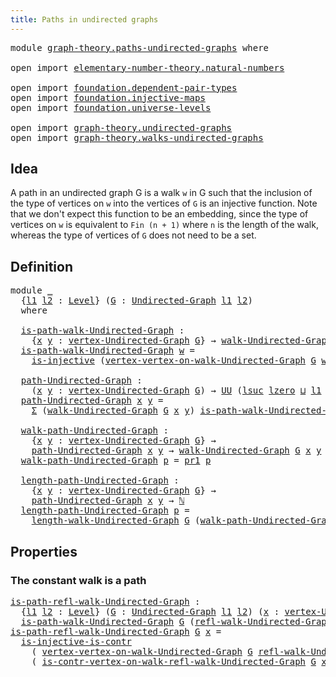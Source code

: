 ```yaml
---
title: Paths in undirected graphs
---
```


<pre class="Agda"><a id="52" class="Keyword">module</a> <a id="59" href="graph-theory.paths-undirected-graphs.html" class="Module">graph-theory.paths-undirected-graphs</a> <a id="96" class="Keyword">where</a>

<a id="103" class="Keyword">open</a> <a id="108" class="Keyword">import</a> <a id="115" href="elementary-number-theory.natural-numbers.html" class="Module">elementary-number-theory.natural-numbers</a>

<a id="157" class="Keyword">open</a> <a id="162" class="Keyword">import</a> <a id="169" href="foundation.dependent-pair-types.html" class="Module">foundation.dependent-pair-types</a>
<a id="201" class="Keyword">open</a> <a id="206" class="Keyword">import</a> <a id="213" href="foundation.injective-maps.html" class="Module">foundation.injective-maps</a>
<a id="239" class="Keyword">open</a> <a id="244" class="Keyword">import</a> <a id="251" href="foundation.universe-levels.html" class="Module">foundation.universe-levels</a>

<a id="279" class="Keyword">open</a> <a id="284" class="Keyword">import</a> <a id="291" href="graph-theory.undirected-graphs.html" class="Module">graph-theory.undirected-graphs</a>
<a id="322" class="Keyword">open</a> <a id="327" class="Keyword">import</a> <a id="334" href="graph-theory.walks-undirected-graphs.html" class="Module">graph-theory.walks-undirected-graphs</a>
</pre>
## Idea

A path in an undirected graph G is a walk `w` in G such that the inclusion of the type of vertices on `w` into the vertices of `G` is an injective function. Note that we don't expect this function to be an embedding, since the type of vertices on `w` is equivalent to `Fin (n + 1)` where `n` is the length of the walk, whereas the type of vertices of `G` does not need to be a set.

## Definition

<pre class="Agda"><a id="791" class="Keyword">module</a> <a id="798" href="graph-theory.paths-undirected-graphs.html#798" class="Module">_</a>
  <a id="802" class="Symbol">{</a><a id="803" href="graph-theory.paths-undirected-graphs.html#803" class="Bound">l1</a> <a id="806" href="graph-theory.paths-undirected-graphs.html#806" class="Bound">l2</a> <a id="809" class="Symbol">:</a> <a id="811" href="Agda.Primitive.html#597" class="Postulate">Level</a><a id="816" class="Symbol">}</a> <a id="818" class="Symbol">(</a><a id="819" href="graph-theory.paths-undirected-graphs.html#819" class="Bound">G</a> <a id="821" class="Symbol">:</a> <a id="823" href="graph-theory.undirected-graphs.html#1059" class="Function">Undirected-Graph</a> <a id="840" href="graph-theory.paths-undirected-graphs.html#803" class="Bound">l1</a> <a id="843" href="graph-theory.paths-undirected-graphs.html#806" class="Bound">l2</a><a id="845" class="Symbol">)</a>
  <a id="849" class="Keyword">where</a>

  <a id="858" href="graph-theory.paths-undirected-graphs.html#858" class="Function">is-path-walk-Undirected-Graph</a> <a id="888" class="Symbol">:</a>
    <a id="894" class="Symbol">{</a><a id="895" href="graph-theory.paths-undirected-graphs.html#895" class="Bound">x</a> <a id="897" href="graph-theory.paths-undirected-graphs.html#897" class="Bound">y</a> <a id="899" class="Symbol">:</a> <a id="901" href="graph-theory.undirected-graphs.html#1255" class="Function">vertex-Undirected-Graph</a> <a id="925" href="graph-theory.paths-undirected-graphs.html#819" class="Bound">G</a><a id="926" class="Symbol">}</a> <a id="928" class="Symbol">→</a> <a id="930" href="graph-theory.walks-undirected-graphs.html#1356" class="Datatype">walk-Undirected-Graph</a> <a id="952" href="graph-theory.paths-undirected-graphs.html#819" class="Bound">G</a> <a id="954" href="graph-theory.paths-undirected-graphs.html#895" class="Bound">x</a> <a id="956" href="graph-theory.paths-undirected-graphs.html#897" class="Bound">y</a> <a id="958" class="Symbol">→</a> <a id="960" href="foundation-core.universe-levels.html#235" class="Primitive">UU</a> <a id="963" href="graph-theory.paths-undirected-graphs.html#803" class="Bound">l1</a>
  <a id="968" href="graph-theory.paths-undirected-graphs.html#858" class="Function">is-path-walk-Undirected-Graph</a> <a id="998" href="graph-theory.paths-undirected-graphs.html#998" class="Bound">w</a> <a id="1000" class="Symbol">=</a>
    <a id="1006" href="foundation.injective-maps.html#1453" class="Function">is-injective</a> <a id="1019" class="Symbol">(</a><a id="1020" href="graph-theory.walks-undirected-graphs.html#2611" class="Function">vertex-vertex-on-walk-Undirected-Graph</a> <a id="1059" href="graph-theory.paths-undirected-graphs.html#819" class="Bound">G</a> <a id="1061" href="graph-theory.paths-undirected-graphs.html#998" class="Bound">w</a><a id="1062" class="Symbol">)</a>

  <a id="1067" href="graph-theory.paths-undirected-graphs.html#1067" class="Function">path-Undirected-Graph</a> <a id="1089" class="Symbol">:</a>
    <a id="1095" class="Symbol">(</a><a id="1096" href="graph-theory.paths-undirected-graphs.html#1096" class="Bound">x</a> <a id="1098" href="graph-theory.paths-undirected-graphs.html#1098" class="Bound">y</a> <a id="1100" class="Symbol">:</a> <a id="1102" href="graph-theory.undirected-graphs.html#1255" class="Function">vertex-Undirected-Graph</a> <a id="1126" href="graph-theory.paths-undirected-graphs.html#819" class="Bound">G</a><a id="1127" class="Symbol">)</a> <a id="1129" class="Symbol">→</a> <a id="1131" href="foundation-core.universe-levels.html#235" class="Primitive">UU</a> <a id="1134" class="Symbol">(</a><a id="1135" href="Agda.Primitive.html#780" class="Primitive">lsuc</a> <a id="1140" href="Agda.Primitive.html#764" class="Primitive">lzero</a> <a id="1146" href="Agda.Primitive.html#810" class="Primitive Operator">⊔</a> <a id="1148" href="graph-theory.paths-undirected-graphs.html#803" class="Bound">l1</a> <a id="1151" href="Agda.Primitive.html#810" class="Primitive Operator">⊔</a> <a id="1153" href="graph-theory.paths-undirected-graphs.html#806" class="Bound">l2</a><a id="1155" class="Symbol">)</a>
  <a id="1159" href="graph-theory.paths-undirected-graphs.html#1067" class="Function">path-Undirected-Graph</a> <a id="1181" href="graph-theory.paths-undirected-graphs.html#1181" class="Bound">x</a> <a id="1183" href="graph-theory.paths-undirected-graphs.html#1183" class="Bound">y</a> <a id="1185" class="Symbol">=</a>
    <a id="1191" href="foundation-core.dependent-pair-types.html#515" class="Record">Σ</a> <a id="1193" class="Symbol">(</a><a id="1194" href="graph-theory.walks-undirected-graphs.html#1356" class="Datatype">walk-Undirected-Graph</a> <a id="1216" href="graph-theory.paths-undirected-graphs.html#819" class="Bound">G</a> <a id="1218" href="graph-theory.paths-undirected-graphs.html#1181" class="Bound">x</a> <a id="1220" href="graph-theory.paths-undirected-graphs.html#1183" class="Bound">y</a><a id="1221" class="Symbol">)</a> <a id="1223" href="graph-theory.paths-undirected-graphs.html#858" class="Function">is-path-walk-Undirected-Graph</a>

  <a id="1256" href="graph-theory.paths-undirected-graphs.html#1256" class="Function">walk-path-Undirected-Graph</a> <a id="1283" class="Symbol">:</a>
    <a id="1289" class="Symbol">{</a><a id="1290" href="graph-theory.paths-undirected-graphs.html#1290" class="Bound">x</a> <a id="1292" href="graph-theory.paths-undirected-graphs.html#1292" class="Bound">y</a> <a id="1294" class="Symbol">:</a> <a id="1296" href="graph-theory.undirected-graphs.html#1255" class="Function">vertex-Undirected-Graph</a> <a id="1320" href="graph-theory.paths-undirected-graphs.html#819" class="Bound">G</a><a id="1321" class="Symbol">}</a> <a id="1323" class="Symbol">→</a>
    <a id="1329" href="graph-theory.paths-undirected-graphs.html#1067" class="Function">path-Undirected-Graph</a> <a id="1351" href="graph-theory.paths-undirected-graphs.html#1290" class="Bound">x</a> <a id="1353" href="graph-theory.paths-undirected-graphs.html#1292" class="Bound">y</a> <a id="1355" class="Symbol">→</a> <a id="1357" href="graph-theory.walks-undirected-graphs.html#1356" class="Datatype">walk-Undirected-Graph</a> <a id="1379" href="graph-theory.paths-undirected-graphs.html#819" class="Bound">G</a> <a id="1381" href="graph-theory.paths-undirected-graphs.html#1290" class="Bound">x</a> <a id="1383" href="graph-theory.paths-undirected-graphs.html#1292" class="Bound">y</a>
  <a id="1387" href="graph-theory.paths-undirected-graphs.html#1256" class="Function">walk-path-Undirected-Graph</a> <a id="1414" href="graph-theory.paths-undirected-graphs.html#1414" class="Bound">p</a> <a id="1416" class="Symbol">=</a> <a id="1418" href="foundation-core.dependent-pair-types.html#605" class="Field">pr1</a> <a id="1422" href="graph-theory.paths-undirected-graphs.html#1414" class="Bound">p</a>

  <a id="1427" href="graph-theory.paths-undirected-graphs.html#1427" class="Function">length-path-Undirected-Graph</a> <a id="1456" class="Symbol">:</a>
    <a id="1462" class="Symbol">{</a><a id="1463" href="graph-theory.paths-undirected-graphs.html#1463" class="Bound">x</a> <a id="1465" href="graph-theory.paths-undirected-graphs.html#1465" class="Bound">y</a> <a id="1467" class="Symbol">:</a> <a id="1469" href="graph-theory.undirected-graphs.html#1255" class="Function">vertex-Undirected-Graph</a> <a id="1493" href="graph-theory.paths-undirected-graphs.html#819" class="Bound">G</a><a id="1494" class="Symbol">}</a> <a id="1496" class="Symbol">→</a>
    <a id="1502" href="graph-theory.paths-undirected-graphs.html#1067" class="Function">path-Undirected-Graph</a> <a id="1524" href="graph-theory.paths-undirected-graphs.html#1463" class="Bound">x</a> <a id="1526" href="graph-theory.paths-undirected-graphs.html#1465" class="Bound">y</a> <a id="1528" class="Symbol">→</a> <a id="1530" href="elementary-number-theory.natural-numbers.html#1548" class="Datatype">ℕ</a>
  <a id="1534" href="graph-theory.paths-undirected-graphs.html#1427" class="Function">length-path-Undirected-Graph</a> <a id="1563" href="graph-theory.paths-undirected-graphs.html#1563" class="Bound">p</a> <a id="1565" class="Symbol">=</a>
    <a id="1571" href="graph-theory.walks-undirected-graphs.html#4845" class="Function">length-walk-Undirected-Graph</a> <a id="1600" href="graph-theory.paths-undirected-graphs.html#819" class="Bound">G</a> <a id="1602" class="Symbol">(</a><a id="1603" href="graph-theory.paths-undirected-graphs.html#1256" class="Function">walk-path-Undirected-Graph</a> <a id="1630" href="graph-theory.paths-undirected-graphs.html#1563" class="Bound">p</a><a id="1631" class="Symbol">)</a>
</pre>
## Properties

### The constant walk is a path

<pre class="Agda"><a id="is-path-refl-walk-Undirected-Graph"></a><a id="1694" href="graph-theory.paths-undirected-graphs.html#1694" class="Function">is-path-refl-walk-Undirected-Graph</a> <a id="1729" class="Symbol">:</a>
  <a id="1733" class="Symbol">{</a><a id="1734" href="graph-theory.paths-undirected-graphs.html#1734" class="Bound">l1</a> <a id="1737" href="graph-theory.paths-undirected-graphs.html#1737" class="Bound">l2</a> <a id="1740" class="Symbol">:</a> <a id="1742" href="Agda.Primitive.html#597" class="Postulate">Level</a><a id="1747" class="Symbol">}</a> <a id="1749" class="Symbol">(</a><a id="1750" href="graph-theory.paths-undirected-graphs.html#1750" class="Bound">G</a> <a id="1752" class="Symbol">:</a> <a id="1754" href="graph-theory.undirected-graphs.html#1059" class="Function">Undirected-Graph</a> <a id="1771" href="graph-theory.paths-undirected-graphs.html#1734" class="Bound">l1</a> <a id="1774" href="graph-theory.paths-undirected-graphs.html#1737" class="Bound">l2</a><a id="1776" class="Symbol">)</a> <a id="1778" class="Symbol">(</a><a id="1779" href="graph-theory.paths-undirected-graphs.html#1779" class="Bound">x</a> <a id="1781" class="Symbol">:</a> <a id="1783" href="graph-theory.undirected-graphs.html#1255" class="Function">vertex-Undirected-Graph</a> <a id="1807" href="graph-theory.paths-undirected-graphs.html#1750" class="Bound">G</a><a id="1808" class="Symbol">)</a> <a id="1810" class="Symbol">→</a>
  <a id="1814" href="graph-theory.paths-undirected-graphs.html#858" class="Function">is-path-walk-Undirected-Graph</a> <a id="1844" href="graph-theory.paths-undirected-graphs.html#1750" class="Bound">G</a> <a id="1846" class="Symbol">(</a><a id="1847" href="graph-theory.walks-undirected-graphs.html#1490" class="InductiveConstructor">refl-walk-Undirected-Graph</a> <a id="1874" class="Symbol">{</a><a id="1875" class="Argument">x</a> <a id="1877" class="Symbol">=</a> <a id="1879" href="graph-theory.paths-undirected-graphs.html#1779" class="Bound">x</a><a id="1880" class="Symbol">})</a>
<a id="1883" href="graph-theory.paths-undirected-graphs.html#1694" class="Function">is-path-refl-walk-Undirected-Graph</a> <a id="1918" href="graph-theory.paths-undirected-graphs.html#1918" class="Bound">G</a> <a id="1920" href="graph-theory.paths-undirected-graphs.html#1920" class="Bound">x</a> <a id="1922" class="Symbol">=</a>
  <a id="1926" href="foundation.injective-maps.html#5738" class="Function">is-injective-is-contr</a>
    <a id="1952" class="Symbol">(</a> <a id="1954" href="graph-theory.walks-undirected-graphs.html#2611" class="Function">vertex-vertex-on-walk-Undirected-Graph</a> <a id="1993" href="graph-theory.paths-undirected-graphs.html#1918" class="Bound">G</a> <a id="1995" href="graph-theory.walks-undirected-graphs.html#1490" class="InductiveConstructor">refl-walk-Undirected-Graph</a><a id="2021" class="Symbol">)</a>
    <a id="2027" class="Symbol">(</a> <a id="2029" href="graph-theory.walks-undirected-graphs.html#5310" class="Function">is-contr-vertex-on-walk-refl-walk-Undirected-Graph</a> <a id="2080" href="graph-theory.paths-undirected-graphs.html#1918" class="Bound">G</a> <a id="2082" href="graph-theory.paths-undirected-graphs.html#1920" class="Bound">x</a><a id="2083" class="Symbol">)</a>
</pre>